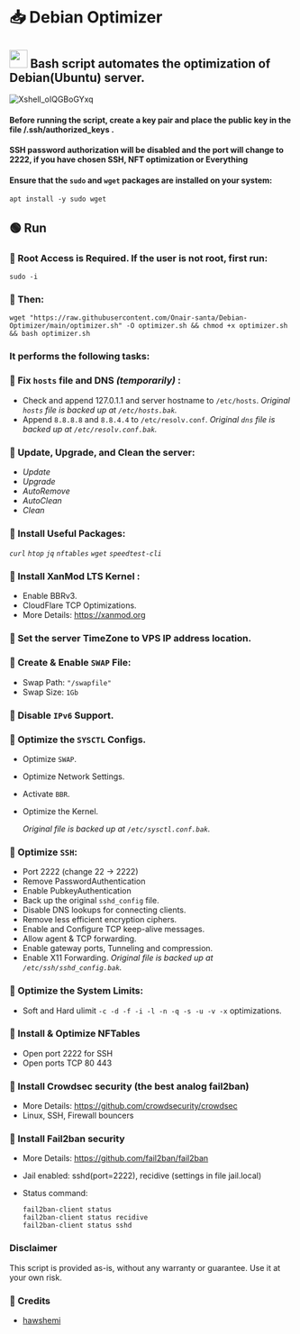 # 📥 Debian Optimizer

## <a href="#"><img src="https://github.com/vpnhood/VpnHood/wiki/images/logo-linux.png" width="32" height="32"></a> Bash script automates the optimization of Debian(Ubuntu) server.

![Xshell_oIQGBoGYxq](https://github.com/Onair-santa/Debian-Optimizer/assets/42511409/1d7a774f-cb97-4e33-a1f1-d6061e66dff7)

#### Before running the script, create a key pair and place the public key in the file /.ssh/authorized_keys .

#### SSH password authorization will be disabled and the port will change to 2222, if you have chosen SSH, NFT optimization or Everything

#### Ensure that the `sudo` and `wget` packages are installed on your system:

```
apt install -y sudo wget
```

## 🟢 Run

### 💠 Root Access is Required. If the user is not root, first run:

```
sudo -i
```

### 💠 Then:

```
wget "https://raw.githubusercontent.com/Onair-santa/Debian-Optimizer/main/optimizer.sh" -O optimizer.sh && chmod +x optimizer.sh && bash optimizer.sh
```

### It performs the following tasks:

### 💠 Fix `hosts` file and DNS _(temporarily)_ :

- Check and append 127.0.1.1 and server hostname to `/etc/hosts`. 
  *Original `hosts` file is backed up at `/etc/hosts.bak`.*
- Append `8.8.8.8` and `8.8.4.4` to `/etc/resolv.conf`. 
  *Original `dns` file is backed up at `/etc/resolv.conf.bak`.*

### 💠 Update, Upgrade, and Clean the server:

- _Update_
- _Upgrade_
- _AutoRemove_
- _AutoClean_
- _Clean_

### 💠 Install Useful Packages:

 _`curl`_  _`htop`_  _`jq`_  _`nftables`_  _`wget`_ _`speedtest-cli`_ 

### 💠 Install XanMod LTS Kernel :

- Enable BBRv3.
- CloudFlare TCP Optimizations.
- More Details: https://xanmod.org

### 💠 Set the server TimeZone to VPS IP address location.

### 💠 Create & Enable `SWAP` File:

- Swap Path: `"/swapfile"`
- Swap Size: `1Gb`

### 💠 Disable `IPv6` Support.

### 💠 Optimize the `SYSCTL` Configs.

- Optimize `SWAP`.

- Optimize Network Settings.

- Activate `BBR`.

- Optimize the Kernel.
  
    *Original file is backed up at `/etc/sysctl.conf.bak`.*

### 💠 Optimize `SSH`:

- Port 2222 (change 22 → 2222)
- Remove PasswordAuthentication
- Enable PubkeyAuthentication
- Back up the original `sshd_config` file.
- Disable DNS lookups for connecting clients.
- Remove less efficient encryption ciphers.
- Enable and Configure TCP keep-alive messages.
- Allow agent & TCP forwarding.
- Enable gateway ports, Tunneling and compression.
- Enable X11 Forwarding.
    *Original file is backed up at `/etc/ssh/sshd_config.bak`.*

### 💠 Optimize the System Limits:

- Soft and Hard ulimit `-c -d -f -i -l -n -q -s -u -v -x` optimizations.

### 💠 Install & Optimize NFTables

- Open port 2222 for SSH
- Open ports TCP 80 443

### 💠 Install Crowdsec security (the best analog fail2ban)

- More Details: https://github.com/crowdsecurity/crowdsec
- Linux, SSH, Firewall bouncers

### 💠 Install Fail2ban security

- More Details: https://github.com/fail2ban/fail2ban
- Jail enabled: sshd(port=2222), recidive (settings in file jail.local)
- Status command:
  
  ```
  fail2ban-client status
  fail2ban-client status recidive
  fail2ban-client status sshd
  ```

### Disclaimer

This script is provided as-is, without any warranty or guarantee. Use it at your own risk.

### 💠 Credits
- [hawshemi](https://github.com/hawshemi/Linux-Optimizer)
